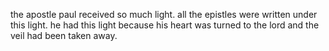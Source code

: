 the apostle paul received so much light.
all the epistles were written under this
light. he had this light because his heart
was turned to the lord and the veil had
been taken away.
